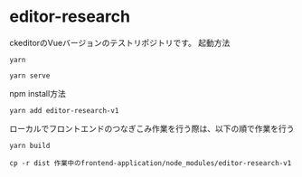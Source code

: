 # editor-research

ckeditorのVueバージョンのテストリポジトリです。
起動方法
```
yarn

yarn serve
```
npm install方法
```
yarn add editor-research-v1
```
ローカルでフロントエンドのつなぎこみ作業を行う際は、以下の順で作業を行う
```
yarn build

cp -r dist 作業中のfrontend-application/node_modules/editor-research-v1
```


